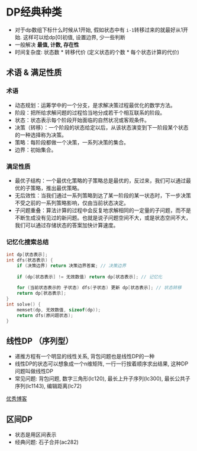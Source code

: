 # DP经典种类

* 对于dp数组下标什么时候从1开始, 假如状态中有 `i-1`转移过来的就最好从1开始. 这样可以给dp[0]初值, 设置边界, 少一些判断
* 一般解决 **最值, 计数, 存在性**
* 时间复杂度: 状态数 * 转移代价   (定义状态的个数 * 每个状态计算的代价)

## 术语 & 满足性质

### 术语

- 动态规划：运筹学中的一个分支，是求解决策过程最优化的数学方法。
- 阶段：把所给求解问题的过程恰当地分成若干个相互联系的阶段。
- 状态：状态表示每个阶段开始面临的自然状况或客观条件。
- 决策（转移）：一个阶段的状态给定以后，从该状态演变到下一阶段某个状态的一种选择称为决策。
- 策略：每阶段都做一个决策，一系列决策的集合。
- 边界：初始集合。

### 满足性质

- 最优子结构：一个最优化策略的子策略总是最优的，反过来，我们可以通过最优的子策略，推出最优策略。
- 无后效性：当我们通过一系列策略到达了某一阶段的某一状态时，下一步决策不受之前的一系列策略影响，仅由当前状态决定。
- 子问题重叠：算法计算的过程中会反复地求解相同的一定量的子问题，而不是不断生成没有见过的新问题。也就是说子问题空间不大，或是状态空间不大，我们可以通过存储状态的答案加快计算速度。

### 记忆化搜索总结

```c++
int dp[状态表示];
int dfs(状态表示) {
    if (决策边界) return 决策边界答案; // 决策边界
    
    if (dp[状态表示] != 无效数值) return dp[状态表示]; // 记忆化
    
    for (当前状态表示的 子状态) dfs(子状态) 更新 dp[状态表示]; // 状态转移
    return dp[状态表示];
}
int solve() {
    memset(dp, 无效数值, sizeof(dp));
    return dfs(原问题状态);
}
```



## 线性DP （序列型）

* 递推方程有一个明显的线性关系, 背包问题也是线性DP的一种
* 线性DP的状态可以想象成一个n维矩阵, 一行一行按着顺序求出结果, 这种DP问题叫做线性DP
* 常见问题: 背包问题, 数字三角形(lc120), 最长上升子序列(lc300), 最长公共子序列(lc1143), 编辑距离(lc72)

[优秀博客]( https://wnjxyk.keji.moe/algorithm/algorithm-abc/sequence-dp/)

## 区间DP

* 状态是用区间表示
* 经典问题: 石子合并(ac282)


